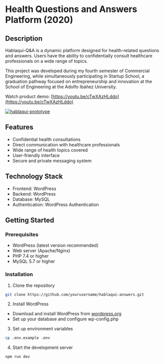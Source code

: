 # Health Questions and Answers Platform (2020)

## Description
Hablaqui-Q&A is a dynamic platform designed for health-related questions and answers. Users have the ability to confidentially consult healthcare professionals on a wide range of topics.

This project was developed during my fourth semester of Commercial Engineering, while simultaneously participating in Startup School, a graduation pathway focused on entrepreneurship and innovation at the School of Engineering at the Adolfo Ibáñez University.

Watch product demo: [https://youtu.be/cTwXAzHLddo](https://youtu.be/cTwXAzHLddo)

<a href="https://youtu.be/cTwXAzHLddo">
  <img src="https://github-production-user-asset-6210df.s3.amazonaws.com/52969662/281551901-8343f748-b214-46c8-8fc7-59056be2edc9.jpg" alt="hablaqui-prototype">
</a>

## Features
- Confidential health consultations
- Direct communication with healthcare professionals
- Wide range of health topics covered
- User-friendly interface
- Secure and private messaging system

## Technology Stack
- Frontend: WordPress
- Backend: WordPress
- Database: MySQL
- Authentication: WordPress Authentication

## Getting Started

### Prerequisites
- WordPress (latest version recommended)
- Web server (Apache/Nginx)
- PHP 7.4 or higher
- MySQL 5.7 or higher

### Installation
1. Clone the repository
```bash
git clone https://github.com/yourusername/hablaqui-answers.git
```

2. Install WordPress
- Download and install WordPress from [wordpress.org](https://wordpress.org)
- Set up your database and configure wp-config.php

3. Set up environment variables
```bash
cp .env.example .env
```

4. Start the development server
```bash
npm run dev
```
